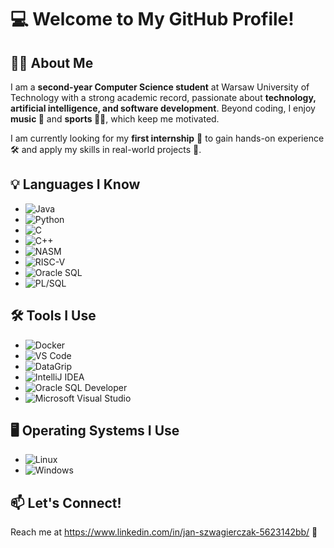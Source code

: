 # 💻 Welcome to My GitHub Profile!  

## 👨‍🎓 About Me  

I am a **second-year Computer Science student** at Warsaw University of Technology with a strong academic record, passionate about **technology, artificial intelligence, and software development**. Beyond coding, I enjoy **music 🎵** and **sports 🏃‍♂️**, which keep me motivated.

I am currently looking for my **first internship** 💼 to gain hands-on experience 🛠️ and apply my skills in real-world projects 🚀.



## 💡 Languages I Know  

- ![Java](https://img.shields.io/badge/Java-%23ED8B00.svg?style=for-the-badge&logo=java&logoColor=white)  
- ![Python](https://img.shields.io/badge/Python-3670A0?style=for-the-badge&logo=python&logoColor=ffdd54)  
- ![C](https://img.shields.io/badge/C-00599C?style=for-the-badge&logo=c&logoColor=white)  
- ![C++](https://img.shields.io/badge/C%2B%2B-00599C?style=for-the-badge&logo=c%2B%2B&logoColor=white)  
- ![NASM](https://img.shields.io/badge/NASM-000000?style=for-the-badge)  
- ![RISC-V](https://img.shields.io/badge/RISC--V-007ACC?style=for-the-badge)  
- ![Oracle SQL](https://img.shields.io/badge/Oracle_SQL-F80000?style=for-the-badge&logo=oracle&logoColor=white)  
- ![PL/SQL](https://img.shields.io/badge/PL%2FSQL-F80000?style=for-the-badge&logo=oracle&logoColor=white)  

## 🛠️ Tools I Use  

- ![Docker](https://img.shields.io/badge/Docker-2496ED?style=for-the-badge&logo=docker&logoColor=white)  
- ![VS Code](https://img.shields.io/badge/VS_Code-007ACC?style=for-the-badge&logo=visual-studio-code&logoColor=white)  
- ![DataGrip](https://img.shields.io/badge/DataGrip-000000?style=for-the-badge&logo=jetbrains&logoColor=white)  
- ![IntelliJ IDEA](https://img.shields.io/badge/IntelliJ_IDEA-000000?style=for-the-badge&logo=intellij-idea&logoColor=white)  
- ![Oracle SQL Developer](https://img.shields.io/badge/Oracle_SQL_Developer-F80000?style=for-the-badge&logo=oracle&logoColor=white)  
- ![Microsoft Visual Studio](https://img.shields.io/badge/Visual_Studio-5C2D91?style=for-the-badge&logo=visual-studio&logoColor=white)  

## 🖥️ Operating Systems I Use  

- ![Linux](https://img.shields.io/badge/Linux-FCC624?style=for-the-badge&logo=linux&logoColor=black)  
- ![Windows](https://img.shields.io/badge/Windows-0078D6?style=for-the-badge&logo=windows&logoColor=white)  


## 📫 Let's Connect!  

Reach me at https://www.linkedin.com/in/jan-szwagierczak-5623142bb/ 🚀  
